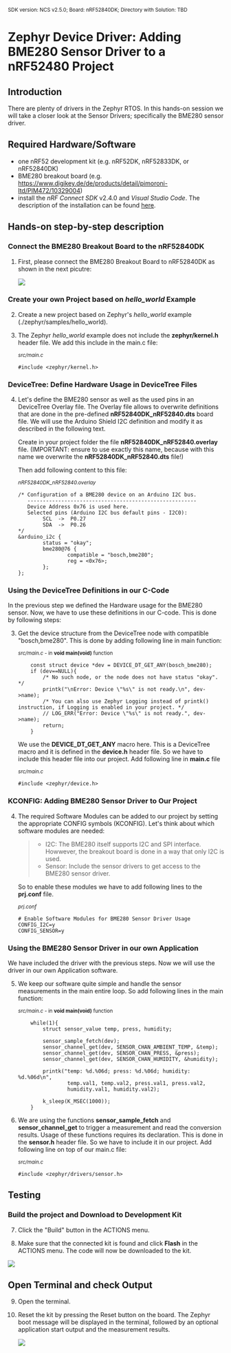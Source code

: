 <sup>SDK version: NCS v2.5.0; Board: nRF52840DK; Directory with Solution: TBD</sup>

# Zephyr Device Driver: Adding BME280 Sensor Driver to a nRF52480 Project

## Introduction

There are plenty of drivers in the Zephyr RTOS. In this hands-on session we will take a closer look at the Sensor Drivers; specifically the BME280 sensor driver.

## Required Hardware/Software
- one nRF52 development kit (e.g. nRF52DK, nRF52833DK, or nRF52840DK)
- BME280 breakout board (e.g. https://www.digikey.de/de/products/detail/pimoroni-ltd/PIM472/10329004)
- install the _nRF Connect SDK_ v2.4.0 and _Visual Studio Code_. The description of the installation can be found [here](https://developer.nordicsemi.com/nRF_Connect_SDK/doc/2.4.0/nrf/getting_started/assistant.html#).

## Hands-on step-by-step description 

### Connect the BME280 Breakout Board to the nRF52840DK

1) First, please connect the BME280 Breakout Board to nRF52840DK as shown in the next picutre:

    ![](images/ZDD_Sensor_BME280Board_nRF52840DK.jpg)

### Create your own Project based on _hello_world_ Example

2) Create a new project based on Zephyr's _hello_world_ example (./zephyr/samples/hello_world).

3) The Zephyr _hello_world_ example does not include the __zephyr/kernel.h__ header file. We add this include in the main.c file:

   <sup>_src/main.c_ </sup>

       #include <zephyr/kernel.h>
   
### DeviceTree: Define Hardware Usage in DeviceTree Files

4) Let's define the BME280 sensor as well as the used pins in an DeviceTree Overlay file. The Overlay file allows to overwrite definitions that are done in the pre-defined __nRF52840DK_nRF52840.dts__ board file. We will use the Arduino Shield I2C definition and modify it as described in the following text. 
 
    Create in your project folder the file __nRF52840DK_nRF52840.overlay__ file. (IMPORTANT: ensure to use exactly this name, because with this name we overwrite the __nRF52840DK_nRF52840.dts__ file!)

    Then add following content to this file:

    <sup>_nRF52840DK_nRF52840.overlay_ </sup>
    
       /* Configuration of a BME280 device on an Arduino I2C bus.
          -------------------------------------------------------
          Device Address 0x76 is used here. 
          Selected pins (Arduino I2C bus default pins - I2C0):
               SCL  ->  P0.27
               SDA  ->  P0.26
       */    
       &arduino_i2c {
               status = "okay";
               bme280@76 {
                       compatible = "bosch,bme280";
                       reg = <0x76>;
               };
       };


### Using the DeviceTree Definitions in our C-Code
In the previous step we defined the Hardware usage for the BME280 sensor. Now, we have to use these definitions in our C-code. This is done by following steps:

3) Get the device structure from the DeviceTree node with compatible "bosch,bme280". This is done by adding following line in main function:

    <sup>_src/main.c_ - in __void main(void)__ function </sup>
    
           const struct device *dev = DEVICE_DT_GET_ANY(bosch_bme280);
           if (dev==NULL){
               /* No such node, or the node does not have status "okay". */
               printk("\nError: Device \"%s\" is not ready.\n", dev->name);
               /* You can also use Zephyr Logging instead of printk() instruction, if Logging is enabled in your project. */
               // LOG_ERR("Error: Device \"%s\" is not ready.", dev->name);
               return;
           }

    We use the __DEVICE_DT_GET_ANY__ macro here. This is a DeviceTree macro and it is defined in the __device.h__ header file. So we have to include this header file into our project. Add following line in __main.c__ file

    <sup>_src/main.c_ </sup>
    
       #include <zephyr/device.h>

### KCONFIG: Adding BME280 Sensor Driver to Our Project

4) The required Software Modules can be added to our project by setting the appropriate CONFIG symbols (KCONFIG). Let's think about which software modules are needed:
    > - I2C: The BME280 itself supports I2C and SPI interface. Howwever, the breakout board is done in a way that only I2C is used. 
    > - Sensor: Include the sensor drivers to get access to the BME280 sensor driver. 

   So to enable these modules we have to add following lines to the __prj.conf__ file.
    
   <sup>_prj.conf_ </sup>
    
       # Enable Software Modules for BME280 Sensor Driver Usage
       CONFIG_I2C=y
       CONFIG_SENSOR=y
    
### Using the BME280 Sensor Driver in our own Application
We have included the driver with the previous steps. Now we will use the driver in our own Application software. 

5) We keep our software quite simple and handle the sensor measurements in the main entire loop. So add following lines in the main function:

    <sup>_src/main.c_ - in __void main(void)__ function </sup>
    
           while(1){
               struct sensor_value temp, press, humidity;
            
               sensor_sample_fetch(dev);
               sensor_channel_get(dev, SENSOR_CHAN_AMBIENT_TEMP, &temp);
               sensor_channel_get(dev, SENSOR_CHAN_PRESS, &press);
               sensor_channel_get(dev, SENSOR_CHAN_HUMIDITY, &humidity);
                
               printk("temp: %d.%06d; press: %d.%06d; humidity: %d.%06d\n",
                       temp.val1, temp.val2, press.val1, press.val2,
                       humidity.val1, humidity.val2);

               k_sleep(K_MSEC(1000));                
           }

6) We are using the functions __sensor_sample_fetch__ and __sensor_channel_get__ to trigger a measurement and read the conversion results. Usage of these functions requires its declaration. This is done in the __sensor.h__ header file. So we have to include it in our project. Add following line on top of our main.c file:

    <sup>_src/main.c_</sup>
    
       #include <zephyr/drivers/sensor.h>


## Testing

### Build the project and Download to Development Kit

7) Click the "Build" button in the ACTIONS menu. 

8) Make sure that the connected kit is found and click __Flash__ in the ACTIONS menu. The code will now be downloaded to the kit. 

![](images/ZDD_Sensor_BME280_nRF52840_BuildFlash.jpg)

## Open Terminal and check Output

9) Open the terminal.
    
10) Reset the kit by pressing the Reset button on the board. The Zephyr boot message will be displayed in the terminal, followed by an optional application start output and the measurement results. 

    ![](images/ZDD_Sensor_BME280_nRF52840_NrfTerminal.jpg)
